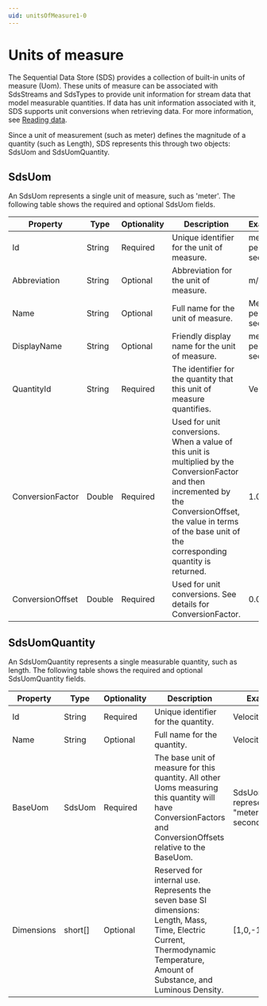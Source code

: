 ```yaml
---
uid: unitsOfMeasure1-0
---
```


# Units of measure

The Sequential Data Store (SDS) provides a collection of built-in units of measure (Uom). These units of measure can be associated with SdsStreams and SdsTypes to provide unit information for stream data that model measurable quantities. If data has unit information associated with it, SDS supports unit conversions when retrieving data. For more information, see [Reading data](xref:sdsReadingData1-0).

Since a unit of measurement (such as meter) defines the magnitude of a quantity (such as Length), SDS represents this through two objects: SdsUom and SdsUomQuantity.

## SdsUom

An SdsUom represents a single unit of measure, such as 'meter'. The following table shows the required and optional SdsUom fields.

| Property         | Type   | Optionality | Description | Example  |
| ---------------- | ------ | ----------- | ------- | -------- |
| Id               | String | Required    | Unique identifier for the unit of measure. | meters per second |
| Abbreviation     | String | Optional    | Abbreviation for the unit of measure.  | m/s |
| Name             | String | Optional    | Full name for the unit of measure. | Meters per second |
| DisplayName      | String | Optional    | Friendly display name for the unit of measure. | meters per second |
| QuantityId       | String | Required    | The identifier for the quantity that this unit of measure quantifies.| Velocity|
| ConversionFactor | Double | Required    | Used for unit conversions.  When a value of this unit is multiplied by the ConversionFactor and then incremented by the ConversionOffset, the value in terms of the base unit of the corresponding quantity is returned. | 1.0 |
| ConversionOffset | Double | Required    | Used for unit conversions. See details for ConversionFactor. | 0.0  |

## SdsUomQuantity

An SdsUomQuantity represents a single measurable quantity, such as length. The following table shows the required and optional SdsUomQuantity fields.

| Property   | Type    | Optionality | Description| Example  |
| ---------- | ------- | ----------- | ------- | ---------|
| Id         | String  | Required    | Unique identifier for the quantity. | Velocity |
| Name       | String  | Optional    | Full name for the quantity. | Velocity |
| BaseUom    | SdsUom  | Required    | The base unit of measure for this quantity. All other Uoms measuring this quantity will have ConversionFactors and ConversionOffsets relative to the BaseUom.  | SdsUom representing "meters per second" |
| Dimensions | short[] | Optional    | Reserved for internal use. Represents the seven base SI dimensions: Length, Mass, Time, Electric Current, Thermodynamic Temperature, Amount of Substance, and Luminous Density. | [1,0,-1,0,0,0,0] |
